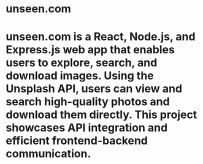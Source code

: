 # unseen.com
# unseen.com is a React, Node.js, and Express.js web app that enables users to explore, search, and download images. Using the Unsplash API, users can view and search high-quality photos and download them directly. This project showcases API integration and efficient frontend-backend communication.
